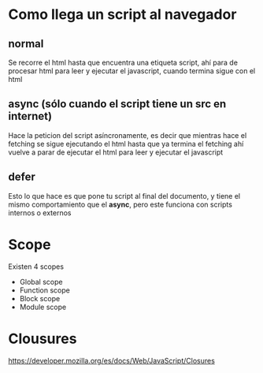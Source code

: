 # Como llega un script al navegador

## normal
Se recorre el html hasta que encuentra una etiqueta script, ahí para de procesar html
para leer y ejecutar el javascript, cuando termina sigue con el html

## async (sólo cuando el script tiene un src en internet)
Hace la peticion del script asíncronamente, 
es decir que mientras hace el fetching se sigue ejecutando el html
hasta que ya termina el fetching ahí vuelve a parar de ejecutar el html
para leer y ejecutar el javascript

## defer
Esto lo que hace es que pone tu script al final del documento,
y tiene el mismo comportamiento que el **async**, 
pero este funciona con scripts internos o externos

# Scope

Existen 4 scopes
- Global scope
- Function scope
- Block scope
- Module scope

# Clousures



https://developer.mozilla.org/es/docs/Web/JavaScript/Closures